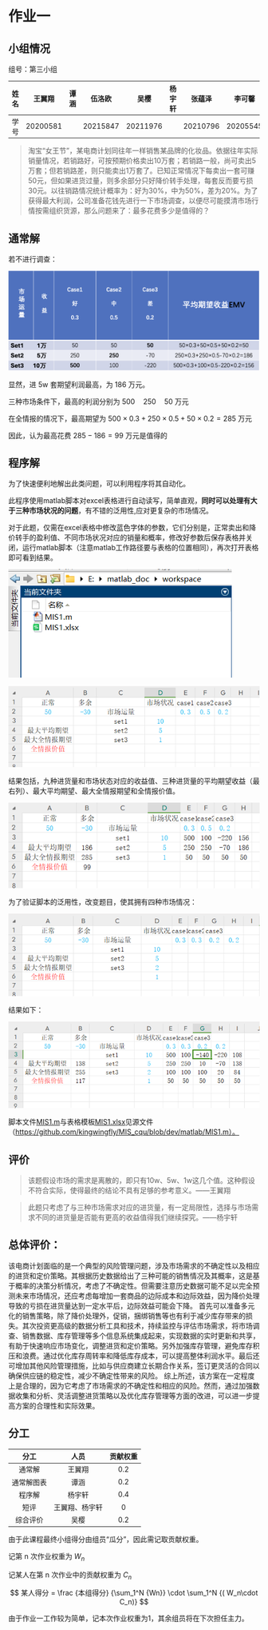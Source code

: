 # 作业一

## 小组情况

组号：第三小组

| 姓名 |  王翼翔  | 谭涵 |  伍洛欧  |   吴樱   | 杨宇轩 |  张蕴泽  |  李可馨  |
| :--: | :------: | :--: | :------: | :------: | :----: | :------: | :------: |
| 学号 | 20200581 |      | 20215847 | 20211976 |        | 20210796 | 20205545 |

> 淘宝“女王节”，某电商计划同往年一样销售某品牌的化妆品。依据往年实际销量情况，若销路好，可按预期价格卖出10万套；若销路一般，尚可卖出5万套；但若销路差，则只能卖出1万套了。已知正常情况下每卖出一套可赚50元，但如果进货过量，则多余部分只好降价转手处理，每套反而要亏损30元。以往销路情况统计概率为：好为30%，中为50%，差为20%。为了获得最大利润，公司准备花钱先进行一下市场调查，以便尽可能摸清市场行情按需组织货源，那么问题来了：最多花费多少是值得的？

## 通常解

若不进行调查：

![image-20240504151723572](assets/image-20240504151723572.png)

显然，进 5w 套期望利润最高，为 186 万元。

三种市场条件下，最高的利润分别为 $500\quad 250\quad 50$ 万元

在全情报的情况下，最高期望为 $500\times 0.3 + 250\times 0.5+50\times 0.2 = 285$ 万元

因此，认为最高花费 $285 - 186 = 99$ 万元是值得的

## 程序解

为了快速便利地解出此类问题，可以利用程序将其自动化。

此程序使用matlab脚本对excel表格进行自动读写，简单直观，**同时可以处理有大于三种市场状况的问题**，有不错的泛用性,应对更复杂的市场情况。

对于此题，仅需在excel表格中修改蓝色字体的参数，它们分别是，正常卖出和降价转手的盈利值、不同市场状况对应的销量和概率，修改好参数后保存表格并关闭，运行matlab脚本（注意matlab工作路径要与表格的位置相同），再次打开表格即可看到结果。

![MIS_auto5](assets/MIS_auto5.png)

![MIS_auto1](assets/MIS_auto1.png)

结果包括，九种进货量和市场状态对应的收益值、三种进货量的平均期望收益（最右列）、最大平均期望、最大全情报期望和全情报价值。

![MIS_auto2](assets/MIS_auto2.png)

为了验证脚本的泛用性，改变题目，使其拥有四种市场情况：

![MIS_auto3](assets/MIS_auto3.png)

结果如下：

![MIS_auto4](assets/MIS_auto4.png)

脚本文件[MIS1.m](matlab/MIS1.m)与表格模板[MIS1.xlsx](matlab/MIS1.xlsx)见源文件（https://github.com/kingwingfly/MIS_cqu/blob/dev/matlab/MIS1.m）。

## 评价

> 该题假设市场的需求是离散的，即只有10w、5w、1w这几个值。这种假设不符合实际，使得最终的结论不具有足够的参考意义。——王翼翔

> 此题只考虑了与三种市场需求对应的进货量，有一定局限性，选择与市场需求不同的进货量是否能有更高的收益值得我们继续探究。——杨宇轩

## 总体评价：

该电商计划面临的是一个典型的风险管理问题，涉及市场需求的不确定性以及相应的进货和定价策略。其根据历史数据给出了三种可能的销售情况及其概率，这是基于概率的决策分析情况，考虑了不确定性。但需要注意历史数据可能不足以完全预测未来市场情况，还应考虑每增加一套商品的边际成本和边际效益，因为降价处理导致的亏损在进货量达到一定水平后，边际效益可能会下降。
首先可以准备多元化的销售策略，除了降价处理外，促销，捆绑销售等也有利于减少库存带来的损失。其次投资更高级的数据分析工具和技术，持续监控与评估市场需求，将市场调查、销售数据、库存管理等多个信息系统集成起来，实现数据的实时更新和共享，有助于快速响应市场变化，调整进货和定价策略。另外加强库存管理，避免库存积压和浪费。通过优化库存周转率和降低库存成本，可以提高整体利润水平。最后还可增加其他风险管理措施，比如与供应商建立长期合作关系，签订更灵活的合同以确保供应链的稳定性，减少不确定性带来的风险。
综上所述，该方案在一定程度上是合理的，因为它考虑了市场需求的不确定性和相应的风险。然而，通过加强数据收集和分析、灵活调整进货策略以及优化库存管理等方面的改进，可以进一步提高方案的合理性和实际效果。

## 分工

|    分工    |      人员      | 贡献权重 |
| :--------: | :------------: | :------: |
|   通常解   |     王翼翔     |   0.2    |
| 通常解图表 |      谭涵      |   0.2    |
|   程序解   |     杨宇轩     |   0.4    |
|    短评    | 王翼翔、杨宇轩 |    0     |
|  综合评价  |      吴樱      |   0.2    |

由于此课程最终小组得分由组员“瓜分”，因此需记取贡献权重。

记第 n 次作业权重为 $W_n$

记某人在第 n 次作业中的贡献权重为 $C_n$

$$
某人得分 = \frac {本组得分} {\sum_1^N {Wn}} \cdot \sum_1^N {( W_n\cdot C_n)}
$$

由于作业一工作较为简单，记本次作业权重为$1$，其余组员将在下次担任主力。
